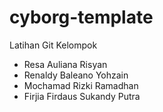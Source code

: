 # cyborg-template
Latihan Git Kelompok
- Resa Auliana Risyan
- Renaldy Baleano Yohzain
- Mochamad Rizki Ramadhan
- Firjia Firdaus Sukandy Putra